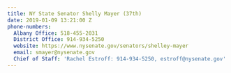 ```yaml
---
title: NY State Senator Shelly Mayer (37th)
date: 2019-01-09 13:21:00 Z
phone-numbers:
  Albany Office: 518-455-2031
  District Office: 914-934-5250
  website: https://www.nysenate.gov/senators/shelley-mayer
  email: smayer@nysenate.gov
  Chief of Staff: 'Rachel Estroff: 914-934-5250, estroff@nysenate.gov'
---
```


